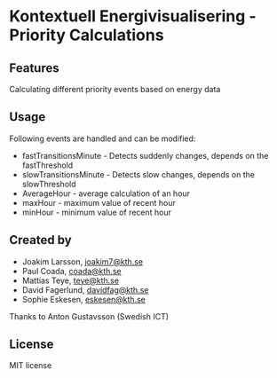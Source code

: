 # Kontextuell Energivisualisering - Priority Calculations

## Features
Calculating different priority events based on energy data


## Usage
Following events are handled and can be modified:

- fastTransitionsMinute - Detects suddenly changes, depends on the fastThreshold
- slowTransitionsMinute - Detects slow changes, depends on the slowThreshold
- AverageHour - average calculation of an hour
- maxHour - maximum value of recent hour
- minHour - minimum value of recent hour

## Created by
- Joakim Larsson, [joakim7@kth.se](mailto:joakim7@kth.se)
- Paul Coada, [coada@kth.se](mailto:coada@kth.se)
- Mattias Teye, [teye@kth.se](mailto:teye@kth.se)
- David Fagerlund, [davidfag@kth.se](mailto:davidfag@kth.se)
- Sophie Eskesen, [eskesen@kth.se](mailto:eskesen@kth.se)

Thanks to Anton Gustavsson (Swedish ICT)

## License
MIT license
